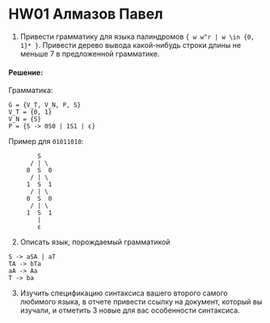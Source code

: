 # HW01 Алмазов Павел

1. Привести грамматику для языка палиндромов `{ w w^r | w \in {0, 1}* }`. Привести дерево вывода какой-нибудь строки длины не меньше 7 в предложенной грамматике.
#### Решение:

Грамматика:
```
G = {V_T, V_N, P, S}
V_T = {0, 1}
V_N = {S}
P = {S -> 0S0 | 1S1 | ε}
```

Пример для `01011010`:
```
        S
      / | \
     0  S  0
      / | \
     1  S  1
      / | \
     0  S  0
      / | \
     1  S  1
        |
        ε  
```

2. Описать язык, порождаемый грамматикой
  ```
  S -> aSA | aT 
  TA -> bTa
  aA -> Aa
  T -> ba
  ```
  
3. Изучить спецификацию синтаксиса вашего второго самого любимого языка, в отчете привести ссылку на документ, который вы изучали, и отметить 3 новые для вас особенности синтаксиса.

